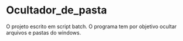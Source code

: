 # Ocultador_de_pasta
O projeto escrito em script batch. O programa tem por objetivo ocultar arquivos e pastas do windows.
